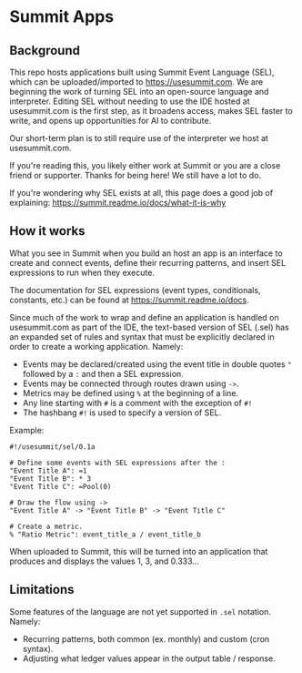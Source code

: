 # Summit Apps

## Background
This repo hosts applications built using Summit Event Language (SEL), which can be uploaded/imported to https://usesummit.com.  We are beginning the work of turning SEL into an open-source language and interpreter.  Editing SEL without needing to use the IDE hosted at usesummit.com is the first step, as it broadens access, makes SEL faster to write, and opens up opportunities for AI to contribute.

Our short-term plan is to still require use of the interpreter we host at usesummit.com.

If you're reading this, you likely either work at Summit or you are a close friend or supporter.  Thanks for being here!  We still have a lot to do.

If you're wondering why SEL exists at all, this page does a good job of explaining: https://summit.readme.io/docs/what-it-is-why

## How it works
What you see in Summit when you build an host an app is an interface to create and connect events, define their recurring patterns, and insert SEL expressions to run when they execute.

The documentation for SEL expressions (event types, conditionals, constants, etc.) can be found at https://summit.readme.io/docs.

Since much of the work to wrap and define an application is handled on usesummit.com as part of the IDE, the text-based version of SEL (.sel) has an expanded set of rules and syntax that must be explicitly declared in order to create a working application.  Namely:

- Events may be declared/created using the event title in double quotes `"` followed by a `:` and then a SEL expression.
- Events may be connected through routes drawn using `->`.
- Metrics may be defined using `%` at the beginning of a line.
- Any line starting with `#` is a comment with the exception of `#!`
- The hashbang `#!` is used to specify a version of SEL.

Example:

```
#!/usesummit/sel/0.1a

# Define some events with SEL expressions after the :
"Event Title A": =1
"Event Title B": * 3
"Event Title C": =Pool(0)

# Draw the flow using ->
"Event Title A" -> "Event Title B" -> "Event Title C"

# Create a metric.
% "Ratio Metric": event_title_a / event_title_b
```

When uploaded to Summit, this will be turned into an application that produces and displays the values 1, 3, and 0.333...

## Limitations
Some features of the language are not yet supported in `.sel` notation.  Namely:

- Recurring patterns, both common (ex. monthly) and custom (cron syntax).
- Adjusting what ledger values appear in the output table / response.

  

